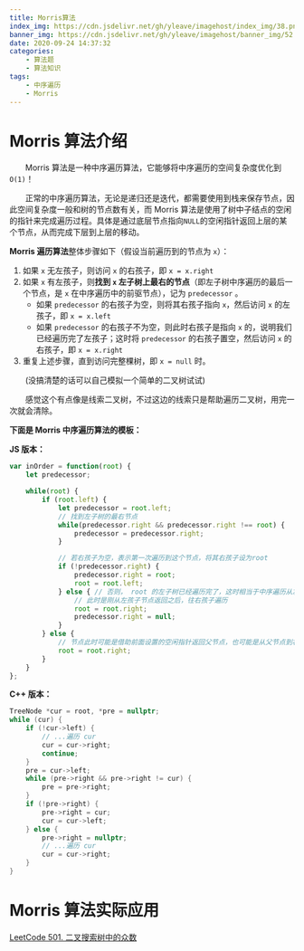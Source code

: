 ```yaml
---
title: Morris算法
index_img: https://cdn.jsdelivr.net/gh/yleave/imagehost/index_img/38.png
banner_img: https://cdn.jsdelivr.net/gh/yleave/imagehost/banner_img/52.jpg
date: 2020-09-24 14:37:32
categories:
    - 算法题
    - 算法知识
tags:
    - 中序遍历
    - Morris
---
```


# Morris 算法介绍

&emsp;&emsp;Morris 算法是一种中序遍历算法，它能够将中序遍历的空间复杂度优化到 `O(1)`！

&emsp;&emsp;正常的中序遍历算法，无论是递归还是迭代，都需要使用到栈来保存节点，因此空间复杂度一般和树的节点数有关，而 Morris 算法是使用了树中子结点的空闲的指针来完成遍历过程。具体是通过底层节点指向`NULL`的空闲指针返回上层的某个节点，从而完成下层到上层的移动。



**Morris 遍历算法**整体步骤如下（假设当前遍历到的节点为 `x`）：

1. 如果 `x` 无左孩子，则访问 `x` 的右孩子，即 `x = x.right`
2. 如果 `x` 有左孩子，则**找到 `x` 左子树上最右的节点**（即左子树中序遍历的最后一个节点，是 `x` 在中序遍历中的前驱节点），记为 `predecessor` 。
   - 如果 `predecessor` 的右孩子为空，则将其右孩子指向 `x`，然后访问 `x` 的左孩子，即 `x = x.left`
   - 如果 `predecessor` 的右孩子不为空，则此时右孩子是指向 `x` 的，说明我们已经遍历完了左孩子；这时将 `predecessor` 的右孩子置空，然后访问 `x` 的右孩子，即 `x = x.right`
3. 重复上述步骤，直到访问完整棵树，即 `x = null` 时。

&emsp;&emsp;(没搞清楚的话可以自己模拟一个简单的二叉树试试)

&emsp;&emsp;感觉这个有点像是线索二叉树，不过这边的线索只是帮助遍历二叉树，用完一次就会清除。



**下面是 Morris 中序遍历算法的模板：**

**JS 版本：**

```js
var inOrder = function(root) {
    let predecessor;

    while(root) {
        if (root.left) {
            let predecessor = root.left;
            // 找到左子树的最右节点
            while(predecessor.right && predecessor.right !== root) {
                predecessor = predecessor.right;
            }

            // 若右孩子为空，表示第一次遍历到这个节点，将其右孩子设为root
            if (!predecessor.right) {
                predecessor.right = root;
                root = root.left;
            } else { // 否则， root 的左子树已经遍历完了，这时相当于中序遍历从左子树回到父节点
                // 此时是刚从左孩子节点返回之后，往右孩子遍历
                root = root.right;
                predecessor.right = null;
            }
        } else {
            // 节点此时可能是借助前面设置的空闲指针返回父节点，也可能是从父节点到右节点遍历的过程
            root = root.right;
        }
    }
};
```

**C++ 版本：**

```c++
TreeNode *cur = root, *pre = nullptr;
while (cur) {
    if (!cur->left) {
        // ...遍历 cur
        cur = cur->right;
        continue;
    }
    pre = cur->left;
    while (pre->right && pre->right != cur) {
        pre = pre->right;
    }
    if (!pre->right) {
        pre->right = cur;
        cur = cur->left;
    } else {
        pre->right = nullptr;
        // ...遍历 cur
        cur = cur->right;
    }
}
```

# Morris 算法实际应用

[LeetCode 501. 二叉搜索树中的众数](https://yleave.top/2020/09/24/%E7%AE%97%E6%B3%95%E9%A2%98/%E8%A7%A3%E7%AD%94/LeetCode/501-%E4%BA%8C%E5%8F%89%E6%90%9C%E7%B4%A2%E6%A0%91%E4%B8%AD%E7%9A%84%E4%BC%97%E6%95%B0/)

